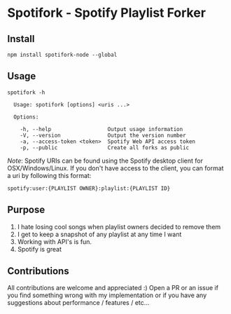# Spotifork - Spotify Playlist Forker

## Install
```
npm install spotifork-node --global
```

## Usage
```
spotifork -h

  Usage: spotifork [options] <uris ...>

  Options:

    -h, --help                  Output usage information
    -V, --version               Output the version number
    -a, --access-token <token>  Spotify Web API access token
    -p, --public                Create all forks as public

```
*Note*: Spotify URIs can be found using the Spotify desktop client for 
OSX/Windows/Linux. If you don't have access to the client, you can format
a uri by following this format:

```
spotify:user:{PLAYLIST OWNER}:playlist:{PLAYLIST ID}
```

## Purpose
1. I hate losing cool songs when playlist owners decided to remove them
2. I get to keep a snapshot of any playlist at any time I want
3. Working with API's is fun.
4. Spotify is great

## Contributions
All contributions are welcome and appreciated :) Open a PR or an issue if you
find something wrong with my implementation or if you have any suggestions about
performance / features / etc...
